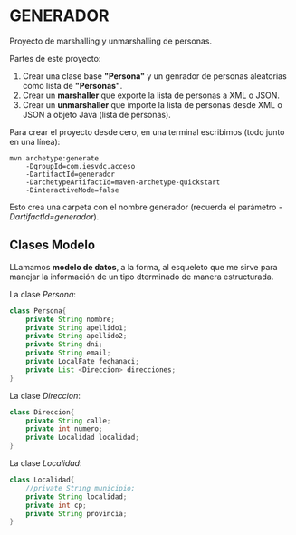 # GENERADOR

Proyecto de marshalling y unmarshalling de personas.

Partes de este proyecto:

1. Crear una clase base **"Persona"** y un genrador de personas aleatorias como lista de **"Personas"**.
2. Crear un **marshaller** que exporte la lista de personas a XML o JSON.
3. Crear un **unmarshaller** que importe la lista de personas desde XML o JSON a objeto Java (lista de personas).

Para crear el proyecto desde cero, en una terminal escribimos (todo junto en una línea):

```
mvn archetype:generate 
    -DgroupId=com.iesvdc.acceso 
    -DartifactId=generador 
    -DarchetypeArtifactId=maven-archetype-quickstart 
    -DinteractiveMode=false
```

Esto crea una carpeta con el nombre generador (recuerda el parámetro *-DartifactId=generador*).

## Clases Modelo

LLamamos **modelo de datos**, a la forma, al esqueleto que me sirve para manejar la información de un tipo dterminado de manera estructurada.

La clase *Persona*:

```java
class Persona{
    private String nombre;
    private String apellido1;
    private String apellido2;
    private String dni;
    private String email;
    private LocalFate fechanaci;
    private List <Direccion> direcciones;
}
```

La clase *Direccion*:

```java
class Direccion{
    private String calle;
    private int numero;
    private Localidad localidad;
}
```

La clase *Localidad*:
```java
class Localidad{
    //private String municipio;
    private String localidad;
    private int cp;
    private String provincia;
}
```
